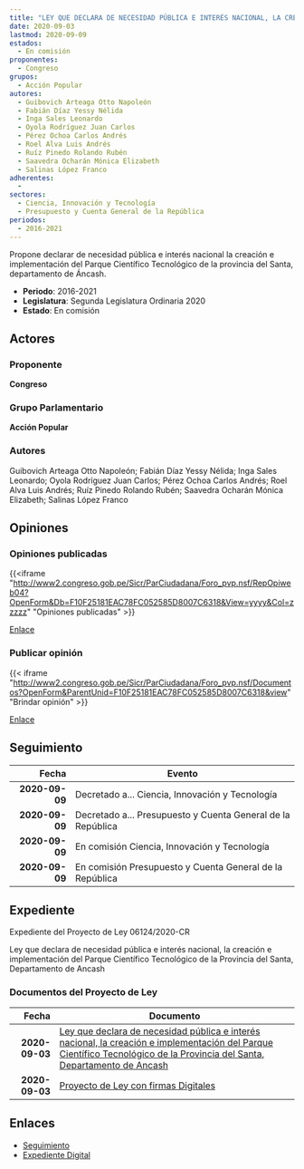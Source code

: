 ```yaml
---
title: "LEY QUE DECLARA DE NECESIDAD PÚBLICA E INTERÉS NACIONAL, LA CREACIÓN E IMPLEMENTACIÓN DEL PARQUE CIENTÍFICO TECNOLÓGICO DE LA PROVINCIA DEL SANTA, DEPARTAMENTO DE ÁNCASH"
date: 2020-09-03
lastmod: 2020-09-09
estados: 
  - En comisión
proponentes: 
  - Congreso
grupos: 
  - Acción Popular
autores: 
  - Guibovich Arteaga Otto Napoleón
  - Fabián Díaz Yessy Nélida
  - Inga Sales Leonardo
  - Oyola Rodríguez Juan Carlos
  - Pérez Ochoa Carlos Andrés
  - Roel Alva Luis Andrés
  - Ruíz Pinedo Rolando Rubén
  - Saavedra Ocharán Mónica Elizabeth
  - Salinas López Franco
adherentes: 
  - 
sectores: 
  - Ciencia, Innovación y Tecnología
  - Presupuesto y Cuenta General de la República
periodos: 
  - 2016-2021
---
```


Propone declarar de necesidad pública e interés nacional la creación e implementación del Parque Científico Tecnológico de la provincia del Santa, departamento de Áncash.

- **Periodo**: 2016-2021
- **Legislatura**: Segunda Legislatura Ordinaria 2020
- **Estado**: En comisión

## Actores

### Proponente

**Congreso**

### Grupo Parlamentario

**Acción Popular**

### Autores

Guibovich Arteaga Otto Napoleón; Fabián Díaz Yessy Nélida; Inga Sales Leonardo; Oyola Rodríguez Juan Carlos; Pérez Ochoa Carlos Andrés; Roel Alva Luis Andrés; Ruíz Pinedo Rolando Rubén; Saavedra Ocharán Mónica Elizabeth; Salinas López Franco


## Opiniones

### Opiniones publicadas

{{<iframe "http://www2.congreso.gob.pe/Sicr/ParCiudadana/Foro_pvp.nsf/RepOpiweb04?OpenForm&Db=F10F25181EAC78FC052585D8007C6318&View=yyyy&Col=zzzzz" "Opiniones publicadas" >}}

[Enlace](http://www2.congreso.gob.pe/Sicr/ParCiudadana/Foro_pvp.nsf/RepOpiweb04?OpenForm&Db=F10F25181EAC78FC052585D8007C6318&View=yyyy&Col=zzzzz)
### Publicar opinión

{{< iframe "http://www2.congreso.gob.pe/Sicr/ParCiudadana/Foro_pvp.nsf/Documentos?OpenForm&ParentUnid=F10F25181EAC78FC052585D8007C6318&view" "Brindar opinión" >}}

[Enlace](http://www2.congreso.gob.pe/Sicr/ParCiudadana/Foro_pvp.nsf/Documentos?OpenForm&ParentUnid=F10F25181EAC78FC052585D8007C6318&view)

## Seguimiento

| Fecha | Evento |
|------:|--------|
| **2020-09-09** | Decretado a... Ciencia, Innovación y Tecnología|
| **2020-09-09** | Decretado a... Presupuesto y Cuenta General de la República|
| **2020-09-09** | En comisión Ciencia, Innovación y Tecnología|
| **2020-09-09** | En comisión Presupuesto y Cuenta General de la República|


## Expediente

Expediente del Proyecto de Ley 06124/2020-CR

Ley que declara de necesidad pública e interés nacional, la creación e implementación del Parque Científico Tecnológico de la Provincia del Santa, Departamento de Ancash


### Documentos del Proyecto de Ley

| Fecha | Documento |
|------:|--------|
| **2020-09-03** | [Ley que declara de necesidad pública e interés nacional, la creación e implementación del Parque Científico Tecnológico de la Provincia del Santa, Departamento de Ancash](http://www.leyes.congreso.gob.pe/Documentos/2016_2021/Proyectos_de_Ley_y_de_Resoluciones_Legislativas/PL06124-20200903.pdf) |
| **2020-09-03** | [Proyecto de Ley con firmas Digitales](http://www.leyes.congreso.gob.pe/Documentos/2016_2021/Proyectos_de_Ley_y_de_Resoluciones_Legislativas/Proyectos_Firmas_digitales/PL06124.pdf) |

## Enlaces 

- [Seguimiento](http://www2.congreso.gob.pe/Sicr/TraDocEstProc/CLProLey2016.nsf/f7fff46988ca05b1052578e100829cc7/38af2799138e0fb3052585d800831e42?OpenDocument)
- [Expediente Digital](http://www2.congreso.gob.pe/Sicr/TraDocEstProc/CLProLey2016.nsf/f7fff46988ca05b1052578e100829cc7/38af2799138e0fb3052585d800831e42?OpenDocument&Click=05257FB7005EB655.eb71d0cf91d8294e05256cdf006b5706/$Body/0.1C6C)
